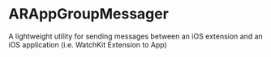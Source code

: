 ARAppGroupMessager
==================

A lightweight utility for sending messages between an iOS extension and an iOS application (i.e. WatchKit Extension to App)
